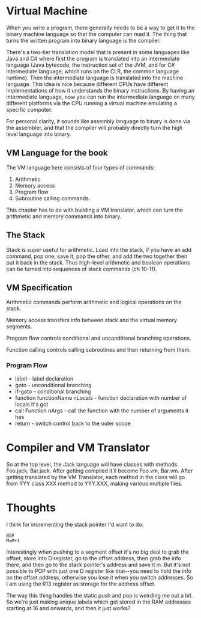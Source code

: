 # Virtual Machine

When you write a program, there generally needs to be a way to get it to the binary machine language so that the computer can read it.
The thing that turns the written program into binary language is the compiler. 

There's a two-tier translation model that is present in some languages like Java and C# where first the program is translated into an intermediate language (Java bytecode, the instruction set of the JVM, and for C# intermediate language, which runs on the CLR, the common language runtime). Then the intermediate language is translated into the machine language. 
This idea is nice because different CPUs have different implementations of how it understands the binary instructions. By having an intermediate language, now you can run the intermediate language on many different platforms via the CPU running a virtual machine emulating a specific computer. 

For personal clarity, it sounds like assembly language to binary is done via the assembler, and that the compiler will probably directly turn the high level language into binary.

## VM Language for the book

The VM language here consists of four types of commands:

1. Arithmetic
2. Memory access
3. Program flow
4. Subroutine calling commands.

This chapter has to do with building a VM translator, which can turn the arithmetic and memory commands into binary.

## The Stack

Stack is super useful for arithmetic. Load into the stack, if you have an add command, pop one, save it, pop the other, and add the two together then put it back in the stack.
Thus high-level arithmetic and boolean operations can be turned into sequences of stack commands (ch 10-11).

## VM Specification

Arithmetic commands perform arithmetic and logical operations on the stack.

Memory access transfers info between stack and the virtual memory segments. 

Program flow controls conditional and unconditional branching operations.

Function calling controls calling subroutines and then returning from them. 

### Program Flow

- label - label declaration
- goto - unconditional branching
- if-goto - conditional branching
- function functionName nLocals - function declaration with number of locals it's got 
- call Function nArgs - call the function with the number of arguments it has
- return - switch control back to the outer scope

# Compiler and VM Translator

So at the top level, the Jack language will have classes with methods. Foo.jack, Bar.jack.
After getting compiled it'll become Foo.vm, Bar.vm. 
After getting translated by the VM Translator, each method in the class will go from YYY class XXX method to YYY.XXX, making
various multiple files. 

# Thoughts

I think for incrementing the stack pointer I'd want to do:
```
@SP
M=M+1
```

Interestingly when pushing to a segment offset it's no big deal to grab the offset, store into D register, go to the offset address, then grab the info there,
and then go to the stack pointer's address and save it in. But it's not possible to POP with just one D register like that--you need to hold the info on the offset address, otherwise you
lose it when you switch addresses. So I am using the R13 register as storage for the address offset. 

The way this thing handles the static push and pop is weirding me out a bit. So we're just making unique labels which get stored in the RAM addresses
starting at 16 and onwards, and then it just works? 
